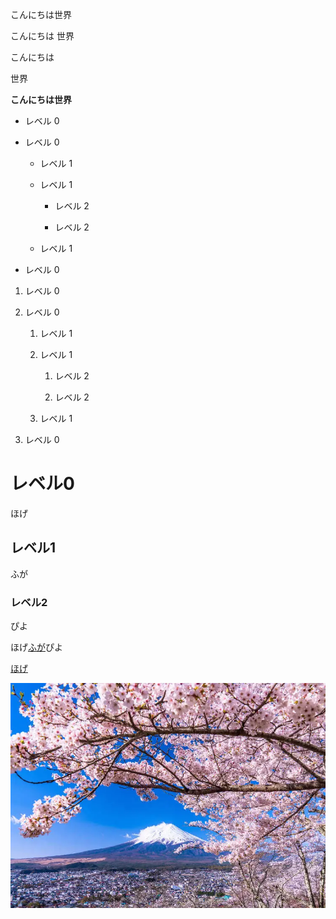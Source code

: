 こんにちは世界

こんにちは
世界


こんにちは

世界

**こんにちは世界**

- レベル 0

- レベル 0

  - レベル 1 

  - レベル 1

    - レベル 2 

    - レベル 2

  - レベル 1

- レベル 0


1. レベル 0

1. レベル 0

   1. レベル 1 

   1. レベル 1

      1. レベル 2 

      1. レベル 2

   1. レベル 1

1. レベル 0


# レベル0



ほげ



## レベル1



ふが



### レベル2



ぴよ


ほげ[ふが](https://github.com/)ぴよ


[ほげ](./docs/hoge.md)

![ほげ](./docs/../hoge.png)


